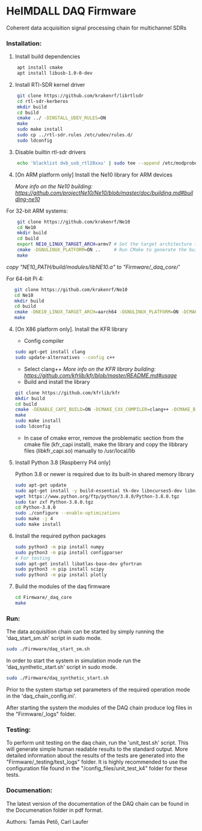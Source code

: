 # HeIMDALL DAQ Firmware
Coherent data acquisition signal processing chain for multichannel SDRs

### Installation:

1. Install build dependencies
```bash
	apt install cmake
    apt install libusb-1.0-0-dev
```
   
2. Install RTl-SDR kernel driver
```bash    
    git clone https://github.com/krakenrf/librtlsdr
    cd rtl-sdr-kerberos
    mkdir build
    cd build
    cmake ../ -DINSTALL_UDEV_RULES=ON
    make
    sudo make install
    sudo cp ../rtl-sdr.rules /etc/udev/rules.d/
    sudo ldconfig
```
3. Disable builtin rtl-sdr drivers
```bash   
    echo 'blacklist dvb_usb_rtl28xxu' | sudo tee --append /etc/modprobe.d/blacklist-dvb_usb_rtl28xxu.conf
```

4. [On ARM platform only]  Install the Ne10 library for ARM devices
    
    *More info on the Ne10 building: https://github.com/projectNe10/Ne10/blob/master/doc/building.md#building-ne10*
    
For 32-bit ARM systems:
```bash
    git clone https://github.com/krakenrf/Ne10
    cd Ne10
    mkdir build
    cd build
    export NE10_LINUX_TARGET_ARCH=armv7 # Set the target architecture (can also be "aarch64")
    cmake -DGNULINUX_PLATFORM=ON ..     # Run CMake to generate the build files
    make
 ```
 *copy "NE10_PATH/build/modules/libNE10.a" to "Firmware/_daq_core/'*
 
 For 64-bit Pi 4:
 ```bash
    git clone https://github.com/krakenrf/Ne10
    cd Ne10
    mkdir build
    cd build
    cmake -DNE10_LINUX_TARGET_ARCH=aarch64 -DGNULINUX_PLATFORM=ON -DCMAKE_C_FLAGS="-mcpu=cortex-a72 -mtune=cortex-a72 -Ofast -funsafe-math-optimizations" ..
    make
 ```
 
 
4. [On X86 platform only]. Install the KFR library 
    - Config compiler
    ```bash
    sudo apt-get install clang
    sudo update-alternatives --config c++
    ```
    - Select clang++
    *More info on the KFR library building: https://github.com/kfrlib/kfr/blob/master/README.md#usage*
    - Build and install the library
    ```bash
    git clone https://github.com/kfrlib/kfr
    mkdir build
    cd build
    cmake -DENABLE_CAPI_BUILD=ON -DCMAKE_CXX_COMPILER=clang++ -DCMAKE_BUILD_TYPE=Release ..
    make
    sudo make install
    sudo ldconfig
    ```
    - In case of cmake error, remove the problematic section from the cmake file (kfr_capi install), make the library and copy the libbrary files (libkfr_capi.so) manually to /usr/local/lib

5. Install Python 3.8 [Raspberry Pi4 only]

	Python 3.8 or newer is required due to its built-in shared memory library
    ```bash
    sudo apt-get update
    sudo apt-get install -y build-essential tk-dev libncurses5-dev libncursesw5-dev libreadline6-dev libdb5.3-dev libgdbm-dev libsqlite3-dev libssl-dev libbz2-dev libexpat1-dev liblzma-dev zlib1g-dev libffi-dev tar wget vim
    wget https://www.python.org/ftp/python/3.8.0/Python-3.8.0.tgz
    sudo tar zxf Python-3.8.0.tgz
    cd Python-3.8.0
    sudo ./configure --enable-optimizations
    sudo make -j 4
    sudo make install
	```
6. Install the required python packages
    ```bash
    sudo python3 -m pip install numpy
    sudo python3 -m pip install configparser
    # For testing
    sudo apt-get install libatlas-base-dev gfortran
    sudo python3 -m pip install scipy
    sudo python3 -m pip install plotly
    ```
 7. Build the modules of the daq firmware
 	``` bash
    cd Firmware/_daq_core
    make
    ```
### Run:
The data acquisition chain can be started by simply running the 'daq_start_sm.sh' script in sudo mode.
```bash
sudo ./Firmware/daq_start_sm.sh
```

In order to start the system in simulation mode run the 'daq_synthetic_start.sh' script in sudo mode.
```bash
sudo ./Firmware/daq_synthetic_start.sh
```

Prior to the system startup set parameters of the required operation mode in the 'daq_chain_config.ini'.

After starting the system the modules of the DAQ chain produce log files in the "Firmware/_logs" folder.

### Testing:
To perform unit testing on the daq chain, run the 'unit_test.sh' script. This will generate simple human readable results to the standard output. More detailed information about the results of the tests are generated into the "Firmware/_testing/test_logs" folder. It is highly recommended to use the configuration file found in the "/config_files/unit_test_k4" folder for these tests.

### Documenation:
The latest version of the documentation of the DAQ chain can be found in the Documenation folder in pdf format.

Authors: Tamás Pető, Carl Laufer
